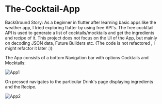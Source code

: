 # The-Cocktail-App
BackGround Story: As a beginner in flutter after learning basic apps  like the weather app, I tried exploring flutter by using free API's. The free cockttail API is used to generate a list of cocktails/mocktails and get the ingredients and recipe of it. This project does not focus on the UI of the App, but mainly on decoding JSON data, Future Builders etc. (The code is not refactored , I might refactor it later :))


The App consists of a bottom Navigation bar with options Cocktails and Mocktails:

![App1](https://user-images.githubusercontent.com/79126939/143084753-5dec3c58-5d38-4253-859d-8d7cf8f140cd.png)

On pressed navigates to the particular Drink's page displaying ingredients and the Recipe.

![App2](https://user-images.githubusercontent.com/79126939/143084904-18fc4408-42fc-49bd-aef1-e63e0c3a1221.png)

